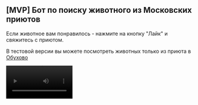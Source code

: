 ## [MVP] Бот по поиску животного из Московских приютов
Если животное вам понравилось - нажмите на кнопку "Лайк" и свяжитесь с приютом. 

В тестовой версии вы можете посмотреть животных только из приюта в [Обухово](https://newdomcat.ru/кошки/)

<video src='demo.mp4' width=180/>

#### Как запустить проект локально

Перед запуском сервисов нужно добавить необходимые переменные в файл .env
```
PETS_DATABASE_PATH=<S3_ROOT_URL>/<FOLDER>/db.json
S3_URL=<S3_ROOT_URL>
BOT_TOKEN=<BOT_TOKEN>
API_URL=http://127.0.0.1:13175
```

Параметры в <> нужно заменить на ваши значения


Для запуска Api используйте команду 
```
python api.py
```

Для запуска Телеграмм бота используйте команду 
```
python bot.py
```
x
Протестировать работу бота можно через телеграмм, написав start боту https://t.me/petmatch_itmo_bot
